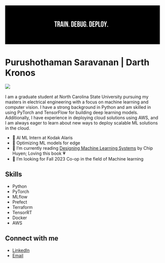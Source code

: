 ![](img.png)
# Purushothaman Saravanan | Darth Kronos
<!-- Graduate Student at North Carolina State University | Electrical Engineering | Machine Learning and Computer Vision -->

<!--
**Darth-Kronos/Darth-Kronos** is a ✨ _special_ ✨ repository because its `README.md` (this file) appears on your GitHub profile.

Here are some ideas to get you started:

- 🔭 I’m currently working on ...
- 🌱 I’m currently learning ...
- 👯 I’m looking to collaborate on ...
- 🤔 I’m looking for help with ...
- 💬 Ask me about ...
- 📫 How to reach me: ...
- 😄 Pronouns: ...
- ⚡ Fun fact: ...
-->
![](https://komarev.com/ghpvc/?username=Darth-Kronos) 

I am a graduate student at North Carolina State University pursuing my masters in electrical engineering with a focus on machine learning and computer vision. I have a strong background in Python and am skilled in using PyTorch and TensorFlow for building deep learning models. Additionally, I have experience in deploying cloud solutions using AWS, and I am always eager to learn about new ways to deploy scalable ML solutions in the cloud.

- 💼 AI ML Intern at Kodak Alaris
- 🚀 Optimizing ML models for edge
- 📖 I’m currently reading [Designing Machine Learning Systems](https://www.oreilly.com/library/view/designing-machine-learning/9781098107956/) by  Chip Huyen; Loving this book 💗
- 🤔 I’m looking for Fall 2023 Co-op in the field of Machine learning

## Skills

- Python
- PyTorch
- MLflow
- Prefect
- Terraform
- TensorRT
- Docker
- AWS
<!-- - Machine Learning -->

## Connect with me

- [LinkedIn](https://www.linkedin.com/in/purushothaman-s-yadav)
- [Email](mailto:psarava3@ncsu.edu)
<!-- - [Website](https://[your-website].com) -->
